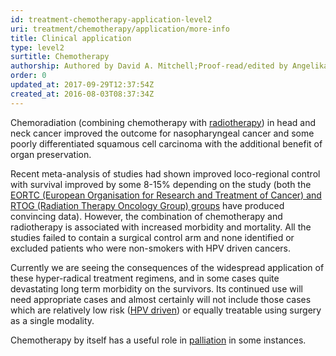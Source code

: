 ```yaml
---
id: treatment-chemotherapy-application-level2
uri: treatment/chemotherapy/application/more-info
title: Clinical application
type: level2
surtitle: Chemotherapy
authorship: Authored by David A. Mitchell;Proof-read/edited by Angelika Sebald
order: 0
updated_at: 2017-09-29T12:37:54Z
created_at: 2016-08-03T08:37:34Z
---
```


<p>Chemoradiation (combining chemotherapy with <a href="/treatment/radiotherapy">radiotherapy</a>)
    in head and neck cancer improved the outcome for nasopharyngeal
    cancer and some poorly differentiated squamous cell carcinoma
    with the additional benefit of organ preservation.</p>
<p>Recent meta-analysis of studies had shown improved loco-regional
    control with survival improved by some 8-15% depending on
    the study (both the <a href="/treatment/chemotherapy/further-reading">EORTC (European Organisation for Research and Treatment of Cancer) and RTOG (Radiation Therapy Oncology Group) groups</a>    have produced convincing data). However, the combination
    of chemotherapy and radiotherapy is associated with increased
    morbidity and mortality. All the studies failed to contain
    a surgical control arm and none identified or excluded patients
    who were non-smokers with HPV driven cancers.</p>
<p>Currently we are seeing the consequences of the widespread application
    of these hyper-radical treatment regimens, and in some cases
    quite devastating long term morbidity on the survivors. Its
    continued use will need appropriate cases and almost certainly
    will not include those cases which are relatively low risk
    (<a href="/diagnosis/a-z/cancer/mouth-cancer">HPV driven</a>)
    or equally treatable using surgery as a single modality.</p>
<p>Chemotherapy by itself has a useful role in <a href="/treatment/timelines/palliative-care">palliation</a>    in some instances.</p>
